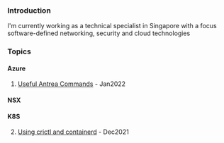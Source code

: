 ### Introduction
I'm currently working as a technical specialist in Singapore with a focus software-defined networking, security and cloud technologies


### Topics
#### Azure
1. [Useful Antrea Commands](antrea.md) - Jan2022
#### NSX
#### K8S
2. [Using crictl and containerd](containerd.md) - Dec2021
